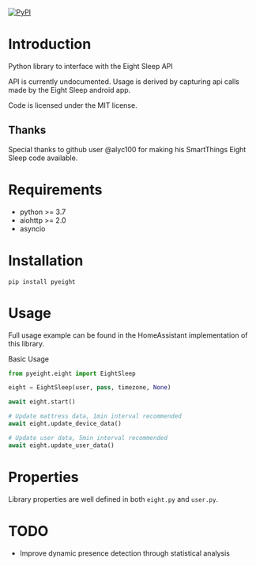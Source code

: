 [![PyPI](https://img.shields.io/pypi/v/pyEight.svg)](https://pypi.python.org/pypi/pyEight)

# Introduction
Python library to interface with the Eight Sleep API

API is currently undocumented.  Usage is derived by capturing api calls made by the Eight Sleep android app.

Code is licensed under the MIT license.

## Thanks

Special thanks to github user @alyc100 for making his SmartThings Eight Sleep code available.

# Requirements

* python >= 3.7
* aiohttp >= 2.0
* asyncio

# Installation

```pip install pyeight```

# Usage

Full usage example can be found in the HomeAssistant implementation of this library.

Basic Usage
```python
from pyeight.eight import EightSleep

eight = EightSleep(user, pass, timezone, None)

await eight.start()

# Update mattress data, 1min interval recommended
await eight.update_device_data()

# Update user data, 5min interval recommended
await eight.update_user_data()

```

# Properties

Library properties are well defined in both ```eight.py``` and ```user.py```.

# TODO

* Improve dynamic presence detection through statistical analysis

